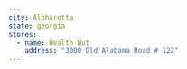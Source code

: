 ```yaml
---
city: Alpharetta
state: georgia
stores:
  - name: Health Nut
    address: "3000 Old Alabama Road # 122"
---
```

